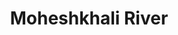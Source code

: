 ---
title: "Moheshkhali River"
title_bn: "মহেশখালি নদী"
description: "The river originated from the Garo hills in India and entered Bangladesh through Sunamgonj , past Moheshkhola and divided into two parts at kana gao farm."
---